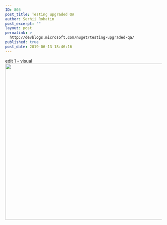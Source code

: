 ```yaml
---
ID: 805
post_title: Testing upgraded QA
author: Serhii Rohatin
post_excerpt: ""
layout: post
permalink: >
  http://devblogs.microsoft.com/nuget/testing-upgraded-qa/
published: true
post_date: 2019-06-13 18:46:16
---
```

edit 1 - visual <img class="alignnone size-full wp-image-225904" src="https://qadevblogs.wpengine.com/visualstudio/wp-content/uploads/sites/4/2019/06/8420.ping_.png" alt="" width="907" height="503" />